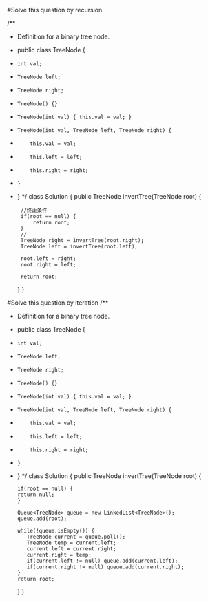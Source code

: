 #Solve this question by recursion

/**
 * Definition for a binary tree node.
 * public class TreeNode {
 *     int val;
 *     TreeNode left;
 *     TreeNode right;
 *     TreeNode() {}
 *     TreeNode(int val) { this.val = val; }
 *     TreeNode(int val, TreeNode left, TreeNode right) {
 *         this.val = val;
 *         this.left = left;
 *         this.right = right;
 *     }
 * }
 */
class Solution {
    public TreeNode invertTree(TreeNode root) {

        //终止条件
        if(root == null) {
            return root;
        }
        //
        TreeNode right = invertTree(root.right);
        TreeNode left = invertTree(root.left);

        root.left = right;
        root.right = left;
        
        return root;
    }
}


#Solve this question by iteration
/**
 * Definition for a binary tree node.
 * public class TreeNode {
 *     int val;
 *     TreeNode left;
 *     TreeNode right;
 *     TreeNode() {}
 *     TreeNode(int val) { this.val = val; }
 *     TreeNode(int val, TreeNode left, TreeNode right) {
 *         this.val = val;
 *         this.left = left;
 *         this.right = right;
 *     }
 * }
 */
class Solution {
    public TreeNode invertTree(TreeNode root) {

       if(root == null) {
       return null;
       }
       
       Queue<TreeNode> queue = new LinkedList<TreeNode>();
       queue.add(root);
       
       while(!queue.isEmpty()) {
          TreeNode current = queue.poll();
          TreeNode temp = current.left;
          current.left = current.right;
          current.right = temp;
          if(current.left != null) queue.add(current.left);
          if(current.right != null) queue.add(current.right);
       }
       return root;
    }
}
